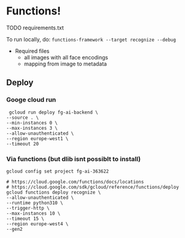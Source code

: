 # Functions!

TODO requirements.txt

To run locally, do:
`functions-framework --target recognize --debug`

- Required files
  - all images with all face encodings
  - mapping from image to metadata

## Deploy

### Googe cloud run

```
 gcloud run deploy fg-ai-backend \
--source . \
--min-instances 0 \
--max-instances 3 \
--allow-unauthenticated \
--region europe-west1 \
--timeout 20
```

### Via functions (but dlib isnt possiblt to install)

```
gcloud config set project fg-ai-363622

# https://cloud.google.com/functions/docs/locations
# https://cloud.google.com/sdk/gcloud/reference/functions/deploy
gcloud functions deploy recognize \
--allow-unauthenticated \
--runtime python310 \
--trigger-http \
--max-instances 10 \
--timeout 15 \
--region europe-west4 \
--gen2
```
